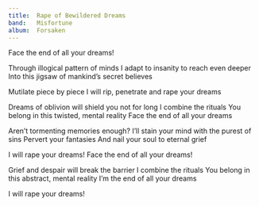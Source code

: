 ```yaml
---
title:  Rape of Bewildered Dreams
band:   Misfortune
album:  Forsaken
---
```


Face the end of all your dreams!

Through illogical pattern of minds
I adapt to insanity to reach even deeper
Into this jigsaw of mankind’s secret believes

Mutilate piece by piece
I will rip, penetrate and rape your dreams

Dreams of oblivion will shield you not for long
I combine the rituals
You belong in this twisted, mental reality
Face the end of all your dreams

Aren’t tormenting memories enough?
I’ll stain your mind with the purest of sins
Pervert your fantasies
And nail your soul to eternal grief

I will rape your dreams!
Face the end of all your dreams!

Grief and despair will break the barrier
I combine the rituals
You belong in this abstract, mental reality
I’m the end of all your dreams

I will rape your dreams!